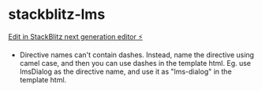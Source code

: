 # stackblitz-lms

[Edit in StackBlitz next generation editor ⚡️](https://stackblitz.com/~/github.com/hellznrg/stackblitz-lms)

* Directive names can't contain dashes. Instead, name the directive using camel case, and then you can use dashes in the template html. Eg. use lmsDialog as the directive name, and use it as "lms-dialog" in the template html.